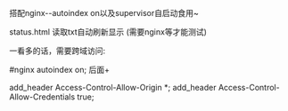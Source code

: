 搭配nginx--autoindex on以及supervisor自启动食用~





status.html 读取txt自动刷新显示 (需要nginx等才能测试)





一看多的话，需要跨域访问: 

#nginx autoindex on; 后面+

add_header Access-Control-Allow-Origin *;
add_header Access-Control-Allow-Credentials true;
